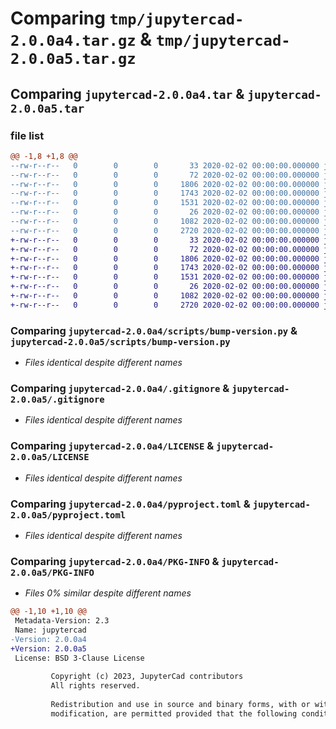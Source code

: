 # Comparing `tmp/jupytercad-2.0.0a4.tar.gz` & `tmp/jupytercad-2.0.0a5.tar.gz`

## Comparing `jupytercad-2.0.0a4.tar` & `jupytercad-2.0.0a5.tar`

### file list

```diff
@@ -1,8 +1,8 @@
--rw-r--r--   0        0        0       33 2020-02-02 00:00:00.000000 jupytercad-2.0.0a4/setup.py
--rw-r--r--   0        0        0       72 2020-02-02 00:00:00.000000 jupytercad-2.0.0a4/jupytercad/__init__.py
--rw-r--r--   0        0        0     1806 2020-02-02 00:00:00.000000 jupytercad-2.0.0a4/scripts/bump-version.py
--rw-r--r--   0        0        0     1743 2020-02-02 00:00:00.000000 jupytercad-2.0.0a4/.gitignore
--rw-r--r--   0        0        0     1531 2020-02-02 00:00:00.000000 jupytercad-2.0.0a4/LICENSE
--rw-r--r--   0        0        0       26 2020-02-02 00:00:00.000000 jupytercad-2.0.0a4/README.md
--rw-r--r--   0        0        0     1082 2020-02-02 00:00:00.000000 jupytercad-2.0.0a4/pyproject.toml
--rw-r--r--   0        0        0     2720 2020-02-02 00:00:00.000000 jupytercad-2.0.0a4/PKG-INFO
+-rw-r--r--   0        0        0       33 2020-02-02 00:00:00.000000 jupytercad-2.0.0a5/setup.py
+-rw-r--r--   0        0        0       72 2020-02-02 00:00:00.000000 jupytercad-2.0.0a5/jupytercad/__init__.py
+-rw-r--r--   0        0        0     1806 2020-02-02 00:00:00.000000 jupytercad-2.0.0a5/scripts/bump-version.py
+-rw-r--r--   0        0        0     1743 2020-02-02 00:00:00.000000 jupytercad-2.0.0a5/.gitignore
+-rw-r--r--   0        0        0     1531 2020-02-02 00:00:00.000000 jupytercad-2.0.0a5/LICENSE
+-rw-r--r--   0        0        0       26 2020-02-02 00:00:00.000000 jupytercad-2.0.0a5/README.md
+-rw-r--r--   0        0        0     1082 2020-02-02 00:00:00.000000 jupytercad-2.0.0a5/pyproject.toml
+-rw-r--r--   0        0        0     2720 2020-02-02 00:00:00.000000 jupytercad-2.0.0a5/PKG-INFO
```

### Comparing `jupytercad-2.0.0a4/scripts/bump-version.py` & `jupytercad-2.0.0a5/scripts/bump-version.py`

 * *Files identical despite different names*

### Comparing `jupytercad-2.0.0a4/.gitignore` & `jupytercad-2.0.0a5/.gitignore`

 * *Files identical despite different names*

### Comparing `jupytercad-2.0.0a4/LICENSE` & `jupytercad-2.0.0a5/LICENSE`

 * *Files identical despite different names*

### Comparing `jupytercad-2.0.0a4/pyproject.toml` & `jupytercad-2.0.0a5/pyproject.toml`

 * *Files identical despite different names*

### Comparing `jupytercad-2.0.0a4/PKG-INFO` & `jupytercad-2.0.0a5/PKG-INFO`

 * *Files 0% similar despite different names*

```diff
@@ -1,10 +1,10 @@
 Metadata-Version: 2.3
 Name: jupytercad
-Version: 2.0.0a4
+Version: 2.0.0a5
 License: BSD 3-Clause License
         
         Copyright (c) 2023, JupyterCad contributors
         All rights reserved.
         
         Redistribution and use in source and binary forms, with or without
         modification, are permitted provided that the following conditions are met:
```

